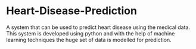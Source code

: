 # Heart-Disease-Prediction
A system that can be used to predict heart disease using the medical data.  This system is developed using python and with the help of machine learning techniques the huge set of data is modelled for prediction. 
